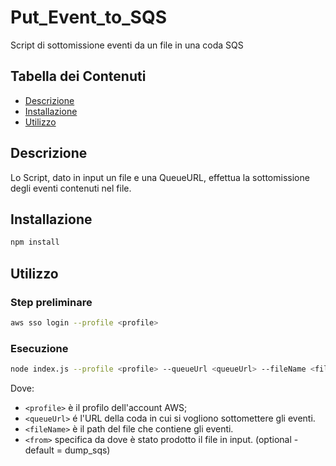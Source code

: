 # Put_Event_to_SQS

Script di sottomissione eventi da un file in una coda SQS
## Tabella dei Contenuti

- [Descrizione](#descrizione)
- [Installazione](#installazione)
- [Utilizzo](#utilizzo)

## Descrizione

Lo Script, dato in input un file e una QueueURL, effettua la sottomissione degli eventi contenuti nel file.

## Installazione

```bash
npm install
```

## Utilizzo
### Step preliminare

```bash
aws sso login --profile <profile>
```

### Esecuzione
```bash
node index.js --profile <profile> --queueUrl <queueUrl> --fileName <fileName> [--from [dump_sqs|ec_events]]
```
Dove:
- `<profile>` è il profilo dell'account AWS;
- `<queueUrl>` é l'URL della coda in cui si vogliono sottomettere gli eventi.
- `<fileName>` è il path del file che contiene gli eventi.
- `<from>` specifica da dove è stato prodotto il file in input. (optional - default = dump_sqs)